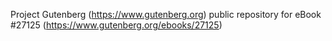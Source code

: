 Project Gutenberg (https://www.gutenberg.org) public repository for eBook #27125 (https://www.gutenberg.org/ebooks/27125)
